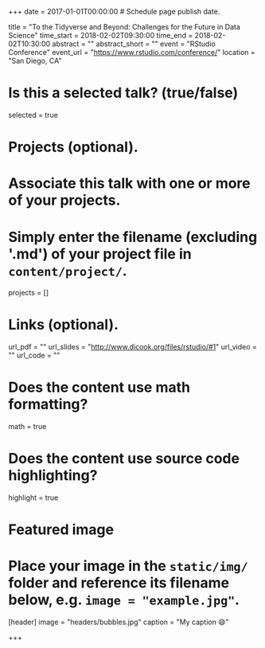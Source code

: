 +++
date = 2017-01-01T00:00:00  # Schedule page publish date.

title = "To the Tidyverse and Beyond: Challenges for the Future in Data Science"
time_start = 2018-02-02T09:30:00
time_end = 2018-02-02T10:30:00
abstract = ""
abstract_short = ""
event = "RStudio Conference"
event_url = "https://www.rstudio.com/conference/"
location = "San Diego, CA"

# Is this a selected talk? (true/false)
selected = true

# Projects (optional).
#   Associate this talk with one or more of your projects.
#   Simply enter the filename (excluding '.md') of your project file in `content/project/`.
projects = []

# Links (optional).
url_pdf = ""
url_slides = "http://www.dicook.org/files/rstudio/#1"
url_video = ""
url_code = ""

# Does the content use math formatting?
math = true

# Does the content use source code highlighting?
highlight = true

# Featured image
# Place your image in the `static/img/` folder and reference its filename below, e.g. `image = "example.jpg"`.
[header]
image = "headers/bubbles.jpg"
caption = "My caption :smile:"

+++

